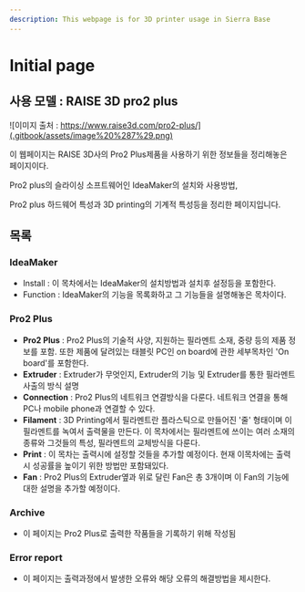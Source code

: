 ```yaml
---
description: This webpage is for 3D printer usage in Sierra Base
---
```


# Initial page

## 사용 모델 : RAISE 3D pro2 plus

![&#xC774;&#xBBF8;&#xC9C0; &#xCD9C;&#xCC98; : https://www.raise3d.com/pro2-plus/](.gitbook/assets/image%20%287%29.png)

이 웹페이지는 RAISE 3D사의 Pro2 Plus제품을 사용하기 위한 정보들을 정리해놓은 페이지이다.

Pro2 plus의 슬라이싱 소프트웨어인 IdeaMaker의 설치와 사용방법,

Pro2 plus 하드웨어 특성과 3D printing의 기계적 특성등을 정리한 페이지입니다.

## 목록

### IdeaMaker 

* Install : 이 목차에서는 IdeaMaker의 설치방법과 설치후 설정등을 포함한다.
* Function : IdeaMaker의 기능을 목록화하고 그 기능들을 설명해놓은 목차이다.

### Pro2 Plus

*  **Pro2 Plus** : Pro2 Plus의 기술적 사양, 지원하는 필라멘트 소재, 중량 등의 제품 정보를 포함. 또한 제품에 달려있는 태블릿 PC인 on board에 관한 세부목차인 'On board'를 포함한다.
*  **Extruder** : Extruder가 무엇인지, Extruder의 기능 및 Extruder를 통한 필라멘트 사출의 방식 설명
*  **Connection** : Pro2 Plus의 네트워크 연결방식을 다룬다. 네트워크 연결을 통해 PC나 mobile phone과 연결할 수 있다.
*  **Filament** : 3D Printing에서 필라멘트란 플라스틱으로 만들어진 '줄' 형태이며 이 필라멘트를 녹여서 출력물을 만든다. 이 목차에서는 필라멘트에 쓰이는 여러 소재의 종류와 그것들의 특성,  필라멘트의 교체방식을 다룬다.
*  **Print** : 이 목차는 출력시에 설정할 것들을 추가할 예정이다. 현재 이목차에는 출력시 성공률을 높이기 위한 방법만 포함돼있다.
* **Fan** : Pro2 Plus의 Extruder옆과 위로 달린 Fan은 총 3개이며 이 Fan의 기능에 대한 설명을 추가할 예정이다.

### Archive

* 이 페이지는 Pro2 Plus로 출력한 작품들을 기록하기 위해 작성됨

### Error report

* 이 페이지는 출력과정에서 발생한 오류와 해당 오류의 해결방법을 제시한다.





